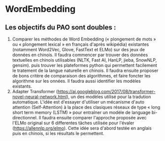 # WordEmbedding

## Les objectifs du PAO sont doubles : 

1. Comparer les  méthodes de Word Embedding (« plongement de mots » ou « plongement lexical » en français d'après wikipédia)  existantes (notamment Word2Vec, Glove, FastText et ELMo) sur des jeux de données en chinois. Il faudra commencer par trouver des données textuelles en chinois utilisables (NLTK, Fast AI, HanLP, jieba, SnowNLP, gensim). puis trouver les plateformes python qui permettent facilement le tratement de la langue naturelle en chinois. Il faudra ensuite proposer de bons critère de comparaison des algorithmes, et faire foncter les algorithme sur les onnées. Il faudra aussi identifier les modèles existants. 
2. Adapter Transformer (https://ai.googleblog.com/2017/08/transformer-novel-neural-network.html), un des modèles utilisé pour la tradution automatique. L'idée est d'essayer d'utiliser un mécanisme d'auto attention (Self-Attention) à la place des clasiques réseaux de type « long short term memory (LSTM) »  pour entraîner un modèle de language bi-directionnel. Il faudra ensuite comparer l'approche proposée avec l'ELMo original sur 6 differentes tâches utilisée pour l'évaler (https://allennlp.org/elmo). Cette idée sera d'abord testée en anglais puis en chinois, si les résultats le permettent.
